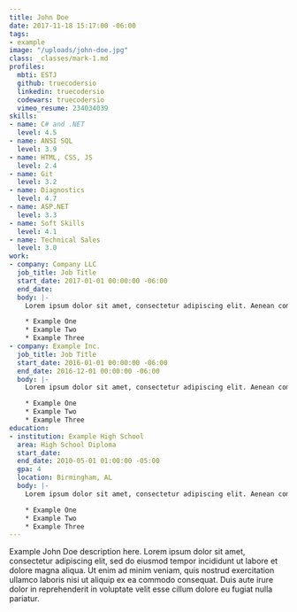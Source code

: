 ```yaml
---
title: John Doe
date: 2017-11-18 15:17:00 -06:00
tags:
- example
image: "/uploads/john-doe.jpg"
class: _classes/mark-1.md
profiles:
  mbti: ESTJ
  github: truecodersio
  linkedin: truecodersio
  codewars: truecodersio
  vimeo_resume: 234034039
skills:
- name: C# and .NET
  level: 4.5
- name: ANSI SQL
  level: 3.9
- name: HTML, CSS, JS
  level: 2.4
- name: Git
  level: 3.2
- name: Diagnostics
  level: 4.7
- name: ASP.NET
  level: 3.3
- name: Soft Skills
  level: 4.1
- name: Technical Sales
  level: 3.0
work:
- company: Company LLC
  job_title: Job Title
  start_date: 2017-01-01 00:00:00 -06:00
  end_date:
  body: |-
    Lorem ipsum dolor sit amet, consectetur adipiscing elit. Aenean commodo mi ac nisi dignissim, in hendrerit libero tempor. In semper, est nec tincidunt feugiat, nulla nunc rutrum ante, sit amet condimentum tortor lectus eu mauris. Mauris semper pretium quam, a auctor erat posuere:

    * Example One
    * Example Two
    * Example Three
- company: Example Inc.
  job_title: Job Title
  start_date: 2016-01-01 00:00:00 -06:00
  end_date: 2016-12-01 00:00:00 -06:00
  body: |-
    Lorem ipsum dolor sit amet, consectetur adipiscing elit. Aenean commodo mi ac nisi dignissim, in hendrerit libero tempor. In semper, est nec tincidunt feugiat, nulla nunc rutrum ante, sit amet condimentum tortor lectus eu mauris. Mauris semper pretium quam, a auctor erat posuere:

    * Example One
    * Example Two
    * Example Three
education:
- institution: Example High School
  area: High School Diploma
  start_date:
  end_date: 2010-05-01 01:00:00 -05:00
  gpa: 4
  location: Birmingham, AL
  body: |-
    Lorem ipsum dolor sit amet, consectetur adipiscing elit. Aenean commodo mi ac nisi dignissim, in hendrerit libero tempor. In semper, est nec tincidunt feugiat, nulla nunc rutrum ante, sit amet condimentum tortor lectus eu mauris. Mauris semper pretium quam, a auctor erat posuere:

    * Example One
    * Example Two
    * Example Three
---
```


Example John Doe description here. Lorem ipsum dolor sit amet, consectetur adipiscing elit, sed do eiusmod tempor incididunt ut labore et dolore magna aliqua. Ut enim ad minim veniam, quis nostrud exercitation ullamco laboris nisi ut aliquip ex ea commodo consequat. Duis aute irure dolor in reprehenderit in voluptate velit esse cillum dolore eu fugiat nulla pariatur.
